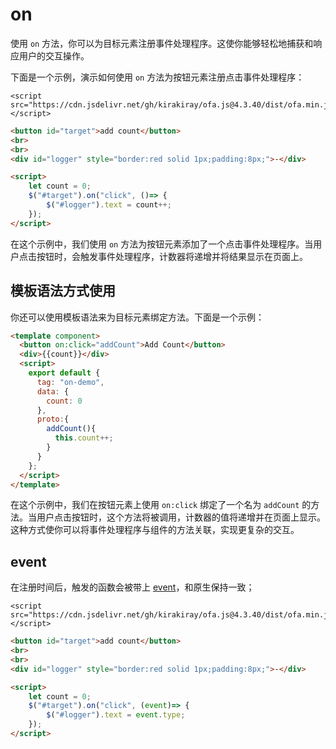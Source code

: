 # on

使用 `on` 方法，你可以为目标元素注册事件处理程序。这使你能够轻松地捕获和响应用户的交互操作。

下面是一个示例，演示如何使用 `on` 方法为按钮元素注册点击事件处理程序：

<html-viewer>

```
<script src="https://cdn.jsdelivr.net/gh/kirakiray/ofa.js@4.3.40/dist/ofa.min.js"></script>
```

```html
<button id="target">add count</button>
<br>
<br>
<div id="logger" style="border:red solid 1px;padding:8px;">-</div>

<script>
    let count = 0;
    $("#target").on("click", ()=> {
        $("#logger").text = count++;
    });
</script>
```

</html-viewer>

在这个示例中，我们使用 `on` 方法为按钮元素添加了一个点击事件处理程序。当用户点击按钮时，会触发事件处理程序，计数器将递增并将结果显示在页面上。

## 模板语法方式使用

你还可以使用模板语法来为目标元素绑定方法。下面是一个示例：

<comp-viewer comp-name="on-demo">

```html
<template component>
  <button on:click="addCount">Add Count</button>
  <div>{{count}}</div>
  <script>
    export default {
      tag: "on-demo",
      data: {
        count: 0
      },
      proto:{
        addCount(){
          this.count++;
        }
      }
    };
  </script>
</template>
```

</comp-viewer>

在这个示例中，我们在按钮元素上使用 `on:click` 绑定了一个名为 `addCount` 的方法。当用户点击按钮时，这个方法将被调用，计数器的值将递增并在页面上显示。这种方式使你可以将事件处理程序与组件的方法关联，实现更复杂的交互。

## event

在注册时间后，触发的函数会被带上 [event](https://developer.mozilla.org/en-US/docs/Web/API/Event)，和原生保持一致；

<html-viewer>

```
<script src="https://cdn.jsdelivr.net/gh/kirakiray/ofa.js@4.3.40/dist/ofa.min.js"></script>
```

```html
<button id="target">add count</button>
<br>
<br>
<div id="logger" style="border:red solid 1px;padding:8px;">-</div>

<script>
    let count = 0;
    $("#target").on("click", (event)=> {
        $("#logger").text = event.type;
    });
</script>
```

</html-viewer>